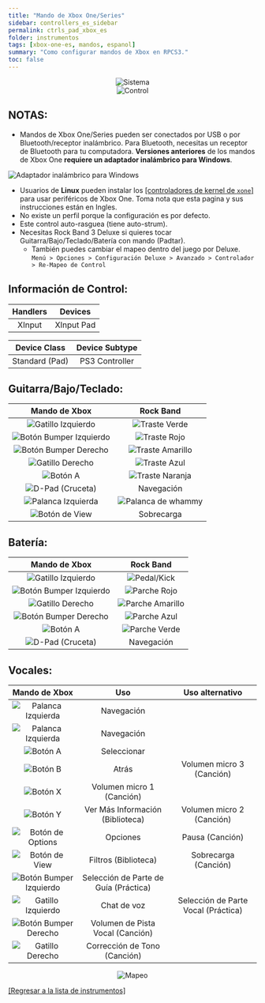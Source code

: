 ```yaml
---
title: "Mando de Xbox One/Series"
sidebar: controllers_es_sidebar
permalink: ctrls_pad_xbox_es
folder: instrumentos
tags: [xbox-one-es, mandos, espanol]
summary: "Como configurar mandos de Xbox en RPCS3."
toc: false
---
```


<div align="center"> <img src="https://carlmylo.github.io/rb3-pc/images/instruments/plat/xbx.png" alt="Sistema" title="Sistema"></div>

<div align="center"> <img src="https://carlmylo.github.io/rb3-pc/images/instruments/cont/xbxcontroller.png" alt="Control" title="Control"></div>

## NOTAS:

* Mandos de Xbox One/Series pueden ser conectados por USB o por Bluetooth/receptor inalámbrico. Para Bluetooth, necesitas un receptor de Bluetooth para tu computadora. **Versiones anteriores** de los mandos de Xbox One **requiere un adaptador inalámbrico para Windows**.

![Adaptador inalámbrico para Windows](https://carlmylo.github.io/rb3-pc/images/btns/ctrls/xbox/receiver.png "Adaptador inalámbrico para Windows")

* Usuarios de **Linux** pueden instalar los [[controladores de kernel de `xone`]](https://github.com/dlundqvist/xone) para usar periféricos de Xbox One. Toma nota que esta pagina y sus instrucciones están en Ingles.
* No existe un perfil porque la configuración es por defecto.
* Este control auto-rasguea (tiene auto-strum).
* Necesitas Rock Band 3 Deluxe si quieres tocar Guitarra/Bajo/Teclado/Batería con mando (Padtar).
	- También puedes cambiar el mapeo dentro del juego por Deluxe.  
	`Menú > Opciones > Configuración Deluxe > Avanzado > Controlador > Re-Mapeo de Control`


## Información de Control:

| Handlers | Devices |
|:------------------:|:---------------------:|
| XInput | XInput Pad |

| Device Class | Device Subtype |
|:------------------:|:---------------------:|
| Standard (Pad) | PS3 Controller |

## Guitarra/Bajo/Teclado:

| **Mando de Xbox** | **Rock Band** |
|:------------------:|:---------------------:|
| ![Gatillo Izquierdo](https://carlmylo.github.io/rb3-pc/images/btns/ctrls/xbox/lt.png "Gatillo Izquierdo") | ![Traste Verde](https://carlmylo.github.io/rb3-pc/images/btns/gtrs/gf.png "Traste Verde") |
| ![Botón Bumper Izquierdo](https://carlmylo.github.io/rb3-pc/images/btns/ctrls/xbox/lb.png "Botón Bumper Izquierdo") | ![Traste Rojo](https://carlmylo.github.io/rb3-pc/images/btns/gtrs/rf.png "Traste Rojo") |
| ![Botón Bumper Derecho](https://carlmylo.github.io/rb3-pc/images/btns/ctrls/xbox/rb.png "Botón Bumper Derecho") | ![Traste Amarillo](https://carlmylo.github.io/rb3-pc/images/btns/gtrs/yf.png "Traste Amarillo") |
| ![Gatillo Derecho](https://carlmylo.github.io/rb3-pc/images/btns/ctrls/xbox/rt.png "Gatillo Derecho") | ![Traste Azul](https://carlmylo.github.io/rb3-pc/images/btns/gtrs/bf.png "Traste Azul") |
| ![Botón A](https://carlmylo.github.io/rb3-pc/images/btns/ctrls/xbox/a.png "Botón A") | ![Traste Naranja](https://carlmylo.github.io/rb3-pc/images/btns/gtrs/of.png "Traste Naranja") |
| ![D-Pad (Cruceta)](https://carlmylo.github.io/rb3-pc/images/btns/ctrls/xbox/dp.png "D-Pad (Cruceta)") | Navegación |
| ![Palanca Izquierda](https://carlmylo.github.io/rb3-pc/images/btns/ctrls/xbox/ls.png "Palanca Izquierda") | ![Palanca de whammy](https://carlmylo.github.io/rb3-pc/images/btns/gtrs/wb.png "Palanca de whammy") |
| ![Botón de View](https://carlmylo.github.io/rb3-pc/images/btns/ctrls/xbox/viw.png "Botón de View") | Sobrecarga |

## Batería:

| **Mando de Xbox** | **Rock Band** |
|:------------------:|:---------------------:|
| ![Gatillo Izquierdo](https://carlmylo.github.io/rb3-pc/images/btns/ctrls/xbox/lt.png "Gatillo Izquierdo") | ![Pedal/Kick](https://carlmylo.github.io/rb3-pc/images/btns/drms/rb/kp.png "Pedal/Kick") |
| ![Botón Bumper Izquierdo](https://carlmylo.github.io/rb3-pc/images/btns/ctrls/xbox/lb.png "Botón Bumper Izquierdo") | ![Parche Rojo](https://carlmylo.github.io/rb3-pc/images/btns/drms/rb/rp.png "Parche Rojo") |
| ![Gatillo Derecho](https://carlmylo.github.io/rb3-pc/images/btns/ctrls/xbox/rt.png "Gatillo Derecho") | ![Parche Amarillo](https://carlmylo.github.io/rb3-pc/images/btns/drms/rb/yp.png "Parche Amarillo") |
| ![Botón Bumper Derecho](https://carlmylo.github.io/rb3-pc/images/btns/ctrls/xbox/rb.png "Botón Bumper Derecho") | ![Parche Azul](https://carlmylo.github.io/rb3-pc/images/btns/drms/rb/bp.png "Parche Azul") |
| ![Botón A](https://carlmylo.github.io/rb3-pc/images/btns/ctrls/xbox/a.png "Botón A") | ![Parche Verde](https://carlmylo.github.io/rb3-pc/images/btns/drms/rb/gp.png "Parche Verde") |
| ![D-Pad (Cruceta)](https://carlmylo.github.io/rb3-pc/images/btns/ctrls/xbox/dp.png "D-Pad (Cruceta)") | Navegación |

## Vocales:

| **Mando de Xbox** | **Uso** | **Uso alternativo** |
|:---------------------:|:-------------------------------:|:-------------------:|
| ![Palanca Izquierda](https://carlmylo.github.io/rb3-pc/images/btns/ctrls/xbox/ls.png "Palanca Izquierda") | Navegación |
| ![Palanca Izquierda](https://carlmylo.github.io/rb3-pc/images/btns/ctrls/xbox/dp.png "D-Pad (Cruceta)") | Navegación |
| ![Botón A](https://carlmylo.github.io/rb3-pc/images/btns/ctrls/xbox/a.png "Botón A") | Seleccionar | |
| ![Botón B](https://carlmylo.github.io/rb3-pc/images/btns/ctrls/xbox/b.png "Botón B") | Atrás | Volumen micro 3 (Canción) |
| ![Botón X](https://carlmylo.github.io/rb3-pc/images/btns/ctrls/xbox/x.png "Botón X") | Volumen micro 1 (Canción) | |
| ![Botón Y](https://carlmylo.github.io/rb3-pc/images/btns/ctrls/xbox/y.png "Botón Y") | Ver Más Información (Biblioteca) | Volumen micro 2 (Canción) |
| ![Botón de Options](https://carlmylo.github.io/rb3-pc/images/btns/ctrls/xbox/opt.png "Botón de Options") | Opciones | Pausa (Canción) |
| ![Botón de View](https://carlmylo.github.io/rb3-pc/images/btns/ctrls/xbox/viw.png "Botón de View") | Filtros (Biblioteca) | Sobrecarga (Canción) |
| ![Botón Bumper Izquierdo](https://carlmylo.github.io/rb3-pc/images/btns/ctrls/xbox/lb.png "Botón Bumper Izquierdo") | Selección de Parte de Guía (Práctica) | |
| ![Gatillo Izquierdo](https://carlmylo.github.io/rb3-pc/images/btns/ctrls/xbox/lt.png "Gatillo Izquierdo") | Chat de voz | Selección de Parte Vocal (Práctica) |
| ![Botón Bumper Derecho](https://carlmylo.github.io/rb3-pc/images/btns/ctrls/xbox/rb.png "Botón Bumper Derecho") | Volumen de Pista Vocal (Canción) | |
| ![Gatillo Derecho](https://carlmylo.github.io/rb3-pc/images/btns/ctrls/xbox/rt.png "Gatillo Derecho") | Corrección de Tono (Canción) | |

<div align="center"> <img src="https://carlmylo.github.io/rb3-pc/images/instruments/maps/padxboxmapping.png" alt="Mapeo" title="Mapeo"></div>

[[Regresar a la lista de instrumentos]](https://carlmylo.github.io/rb3-pc/ctrls_es#lista-de-instrumentos)